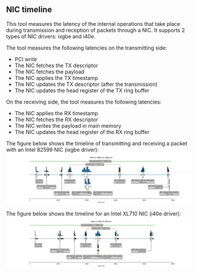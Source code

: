 ## NIC timeline

This tool measures the latency of the internal operations that take place during transmission and reception of packets through a NIC. It supports 2 types of NIC drivers: ixgbe and i40e.

The tool measures the following latencies on the transmitting side:

* PCI write
* The NIC fetches the TX descriptor
* The NIC fetches the payload
* The NIC applies the TX timestamp
* The NIC updates the TX descriptor (after the transmission)
* The NIC updates the head register of the TX ring buffer

On the receiving side, the tool measures the following latencies:

* The NIC applies the RX timestamp
* The NIC fetches the RX descriptor
* The NIC writes the payload in main memory
* The NIC updates the head register of the RX ring buffer

The figure below shows the timeline of transmitting and receiving a packet with an Intel 82599 NIC (ixgbe driver):
![](nic-timeline-ixgbe.png)

The figure below shows the timeline for an Intel XL710 NIC (i40e driver):
![](nic-timeline-i40e.png)
